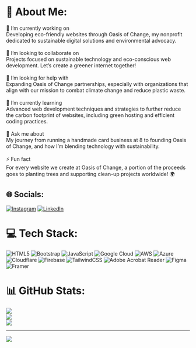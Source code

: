 # 💫 About Me:
🔭 I’m currently working on<br>Developing eco-friendly websites through Oasis of Change, my nonprofit dedicated to sustainable digital solutions and environmental advocacy.<br><br>👯 I’m looking to collaborate on<br>Projects focused on sustainable technology and eco-conscious web development. Let’s create a greener internet together!<br><br>🤝 I’m looking for help with<br>Expanding Oasis of Change partnerships, especially with organizations that align with our mission to combat climate change and reduce plastic waste.<br><br>🌱 I’m currently learning<br>Advanced web development techniques and strategies to further reduce the carbon footprint of websites, including green hosting and efficient coding practices.<br><br>💬 Ask me about<br>My journey from running a handmade card business at 8 to founding Oasis of Change, and how I’m blending technology with sustainability.<br><br>⚡ Fun fact<br>For every website we create at Oasis of Change, a portion of the proceeds goes to planting trees and supporting clean-up projects worldwide! 🌍


## 🌐 Socials:
[![Instagram](https://img.shields.io/badge/Instagram-%23E4405F.svg?logo=Instagram&logoColor=white)](https://instagram.com/photoswithgabe) [![LinkedIn](https://img.shields.io/badge/LinkedIn-%230077B5.svg?logo=linkedin&logoColor=white)](https://linkedin.com/in/gabrieldalton) 

# 💻 Tech Stack:
![HTML5](https://img.shields.io/badge/html5-%23E34F26.svg?style=for-the-badge&logo=html5&logoColor=white) ![Bootstrap](https://img.shields.io/badge/bootstrap-%238511FA.svg?style=for-the-badge&logo=bootstrap&logoColor=white) ![JavaScript](https://img.shields.io/badge/javascript-%23323330.svg?style=for-the-badge&logo=javascript&logoColor=%23F7DF1E) ![Google Cloud](https://img.shields.io/badge/GoogleCloud-%234285F4.svg?style=for-the-badge&logo=google-cloud&logoColor=white) ![AWS](https://img.shields.io/badge/AWS-%23FF9900.svg?style=for-the-badge&logo=amazon-aws&logoColor=white) ![Azure](https://img.shields.io/badge/azure-%230072C6.svg?style=for-the-badge&logo=microsoftazure&logoColor=white) ![Cloudflare](https://img.shields.io/badge/Cloudflare-F38020?style=for-the-badge&logo=Cloudflare&logoColor=white) ![Firebase](https://img.shields.io/badge/firebase-%23039BE5.svg?style=for-the-badge&logo=firebase) ![TailwindCSS](https://img.shields.io/badge/tailwindcss-%2338B2AC.svg?style=for-the-badge&logo=tailwind-css&logoColor=white) ![Adobe Acrobat Reader](https://img.shields.io/badge/Adobe%20Acrobat%20Reader-EC1C24.svg?style=for-the-badge&logo=Adobe%20Acrobat%20Reader&logoColor=white) ![Figma](https://img.shields.io/badge/figma-%23F24E1E.svg?style=for-the-badge&logo=figma&logoColor=white) ![Framer](https://img.shields.io/badge/Framer-black?style=for-the-badge&logo=framer&logoColor=blue)
# 📊 GitHub Stats:
![](https://github-readme-stats.vercel.app/api?username=gabriel-dalton&theme=dark&hide_border=false&include_all_commits=true&count_private=true)<br/>
![](https://github-readme-streak-stats.herokuapp.com/?user=gabriel-dalton&theme=dark&hide_border=false)<br/>
![](https://github-readme-stats.vercel.app/api/top-langs/?username=gabriel-dalton&theme=dark&hide_border=false&include_all_commits=true&count_private=true&layout=compact)

---
[![](https://visitcount.itsvg.in/api?id=gabriel-dalton&icon=0&color=0)](https://visitcount.itsvg.in)

